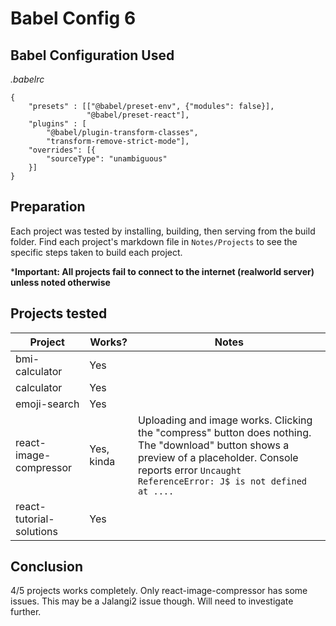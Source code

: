 # Babel Config 6

## Babel Configuration Used
*.babelrc*
```
{
	"presets" : [["@babel/preset-env", {"modules": false}],
				 "@babel/preset-react"],
	"plugins" : [
		"@babel/plugin-transform-classes",
		"transform-remove-strict-mode"],
	"overrides": [{
		"sourceType": "unambiguous"
	}]
}

```

## Preparation
Each project was tested by installing, building, then serving from the build folder. Find each project's markdown file in `Notes/Projects` to see the specific steps taken to build each project.

***Important: All projects fail to connect to the internet (realworld server) unless noted otherwise**

## Projects tested
Project | Works? | Notes
---|---|---
bmi-calculator | Yes |
calculator | Yes |
emoji-search | Yes | 
react-image-compressor | Yes, kinda | Uploading and image works. Clicking the "compress" button does nothing. The "download" button shows a preview of a placeholder. Console reports error `Uncaught ReferenceError: J$ is not defined at ....`
react-tutorial-solutions | Yes |

## Conclusion
4/5 projects works completely. Only react-image-compressor has some issues. This may be a Jalangi2 issue though. Will need to investigate further.
